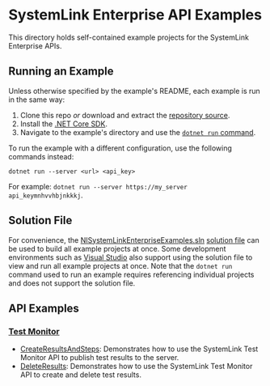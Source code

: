 SystemLink Enterprise API Examples
==============================

This directory holds self-contained example projects for the
SystemLink Enterprise APIs. 

Running an Example
------------------

Unless otherwise specified by the example's README, each example is run in the
same way:

1. Clone this repo _or_ download and extract the [repository source](https://github.com/ni/systemlink-enterprise-examples/archive/master.zip).
2. Install the [.NET Core SDK](https://dotnet.microsoft.com/download/dotnet-core).
3. Navigate to the example's directory and use the [`dotnet run` command](https://docs.microsoft.com/en-us/dotnet/core/tools/dotnet-run?tabs=netcore21).

To run the example with a different configuration, use the following
commands instead:

```
dotnet run --server <url> <api_key>
```

For example: `dotnet run --server https://my_server api_keymnhvvhbjnkkkj`.

Solution File
-------------

For convenience, the [NISystemLinkEnterpriseExamples.sln](NISystemLinkEnterpriseExamples.sln)
[solution file](https://docs.microsoft.com/en-us/dotnet/core/tools/dotnet-sln)
can be used to build all example projects at once. Some development environments
such as [Visual Studio](https://visualstudio.microsoft.com/) also support using
the solution file to view and run all example projects at once. Note that the
`dotnet run` command used to run an example requires referencing individual
projects and does not support the solution file.

API Examples
------------
### [Test Monitor](testmonitor)

- [CreateResultsAndSteps](TestMonitor/CreateResultsAndSteps): Demonstrates how to use the SystemLink Test Monitor API to publish test results to the server.
- [DeleteResults](TestMonitor/DeleteResults): Demonstrates how to use the SystemLink Test Monitor API to create and delete test results.